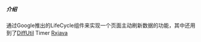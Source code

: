 ##### 介绍

通过Google推出的LifeCycle组件来实现一个页面主动刷新数据的功能，其中还用到了[DiffUtil](https://developer.android.com/reference/androidx/recyclerview/widget/DiffUtil)  Timer [Rxjava](https://github.com/ReactiveX/RxJava)